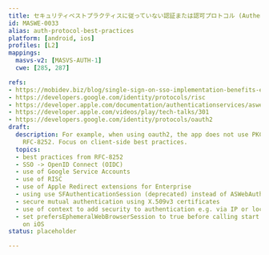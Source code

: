 ```yaml
---
title: セキュリティベストプラクティスに従っていない認証または認可プロトコル (Authentication or Authorization Protocol Security Best Practices Not Followed)
id: MASWE-0033
alias: auth-protocol-best-practices
platform: [android, ios]
profiles: [L2]
mappings:
  masvs-v2: [MASVS-AUTH-1]
  cwe: [285, 287]

refs:
- https://mobidev.biz/blog/single-sign-on-sso-implementation-benefits-enterprise
- https://developers.google.com/identity/protocols/risc
- https://developer.apple.com/documentation/authenticationservices/aswebauthenticationsession/3237231-prefersephemeralwebbrowsersessio?language=objc
- https://developer.apple.com/videos/play/tech-talks/301
- https://developers.google.com/identity/protocols/oauth2
draft:
  description: For example, when using oauth2, the app does not use PKCE, etc. See
    RFC-8252. Focus on client-side best practices.
  topics:
  - best practices from RFC-8252
  - SSO -> OpenID Connect (OIDC)
  - use of Google Service Accounts
  - use of RISC
  - use of Apple Redirect extensions for Enterprise
  - using use SFAuthenticationSession (deprecated) instead of ASWebAuthenticationSession
  - secure mutual authentication using X.509v3 certificates
  - use of context to add security to authentication e.g. via IP or location data
  - set prefersEphemeralWebBrowserSession to true before calling start for a session
    on iOS
status: placeholder

---
```


